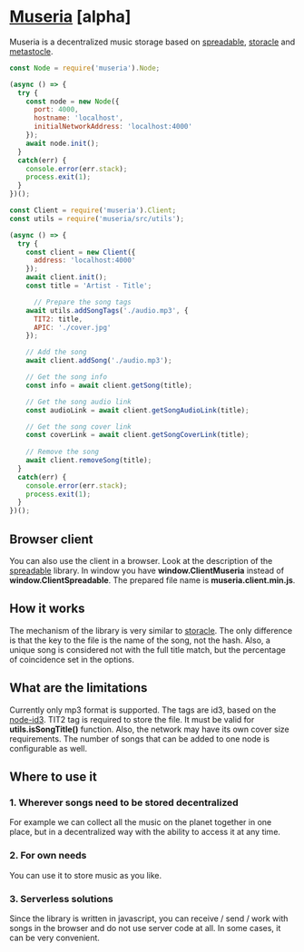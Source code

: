 # [Museria](https://github.com/ortexx/museria/) [alpha]

Museria is a decentralized music storage based on [spreadable](https://github.com/ortexx/spreadable/), [storacle](https://github.com/ortexx/storacle/) and [metastocle](https://github.com/ortexx/metastocle/).

```javascript
const Node = require('museria').Node;

(async () => {  
  try {
    const node = new Node({
      port: 4000,
      hostname: 'localhost',
      initialNetworkAddress: 'localhost:4000'
    });
    await node.init();
  }
  catch(err) {
    console.error(err.stack);
    process.exit(1);
  }
})();
```

```javascript
const Client = require('museria').Client;
const utils = require('museria/src/utils');

(async () => {  
  try {
    const client = new Client({
      address: 'localhost:4000'
    });
    await client.init();
    const title = 'Artist - Title';

      // Prepare the song tags
    await utils.addSongTags('./audio.mp3', { 
      TIT2: title, 
      APIC: './cover.jpg' 
    });

    // Add the song
    await client.addSong('./audio.mp3');

    // Get the song info
    const info = await client.getSong(title);

    // Get the song audio link
    const audioLink = await client.getSongAudioLink(title);

    // Get the song cover link
    const coverLink = await client.getSongCoverLink(title);
    
    // Remove the song
    await client.removeSong(title);
  }
  catch(err) {
    console.error(err.stack);
    process.exit(1);
  }
})();
```

## Browser client
You can also use the client in a browser. Look at the description of the [spreadable](https://github.com/ortexx/spreadable/) library. In window you  have __window.ClientMuseria__ instead of __window.ClientSpreadable__. The prepared file name is __museria.client.min.js__.

## How it works

The mechanism of the library is very similar to [storacle](https://github.com/ortexx/storacle/). The only difference is that the key to the file is the name of the song, not the hash. Also, a unique song is considered not with the full title match, but the percentage of coincidence set in the options.  

## What are the limitations

Currently only mp3 format is supported. The tags are id3, based on the [node-id3](https://github.com/Zazama/node-id3). 
TIT2 tag is required to store the file. It must be valid for __utils.isSongTitle()__ function. Also, the network may have its own cover size requirements. The number of songs that can be added to one node is configurable as well. 

## Where to use it

### 1. Wherever songs need to be stored decentralized
For example we can collect all the music on the planet together in one place, but in a decentralized way with the ability to access it at any time.

### 2. For own needs
You can use it to store music as you like.

### 3. Serverless solutions
Since the library is written in javascript, you can receive / send / work with songs in the browser and do not use server code at all. In some cases, it can be very convenient.